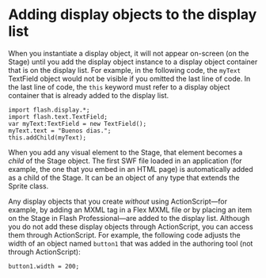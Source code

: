 # Adding display objects to the display list

When you instantiate a display object, it will not appear on-screen (on the
Stage) until you add the display object instance to a display object container
that is on the display list. For example, in the following code, the `myText`
TextField object would not be visible if you omitted the last line of code. In
the last line of code, the `this` keyword must refer to a display object
container that is already added to the display list.

    import flash.display.*;
    import flash.text.TextField;
    var myText:TextField = new TextField();
    myText.text = "Buenos dias.";
    this.addChild(myText);

When you add any visual element to the Stage, that element becomes a _child_ of
the Stage object. The first SWF file loaded in an application (for example, the
one that you embed in an HTML page) is automatically added as a child of the
Stage. It can be an object of any type that extends the Sprite class.

Any display objects that you create _without_ using ActionScript—for example, by
adding an MXML tag in a Flex MXML file or by placing an item on the Stage in
Flash Professional—are added to the display list. Although you do not add these
display objects through ActionScript, you can access them through ActionScript.
For example, the following code adjusts the width of an object named `button1`
that was added in the authoring tool (not through ActionScript):

    button1.width = 200;
